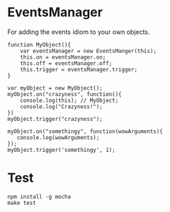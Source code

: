 # EventsManager

For adding the events idiom to your own objects.

    function MyObject(){
        var eventsManager = new EventsManger(this);
        this.on = eventsManager.on;
        this.off = eventsManager.off;
        this.trigger = eventsManager.trigger;
    }

    var myObject = new MyObject();
    myObject.on("crazyness", function(){
        console.log(this); // MyObject;
        console.log("Crazyness!");
    })
    myObject.trigger("crazyness");

    myObject.on("somethingy", function(wowArguments){
       console.log(wowArguments);
    });
    myObject.trigger('somethingy', 1);


# Test

    npm install -g mocha
    make test